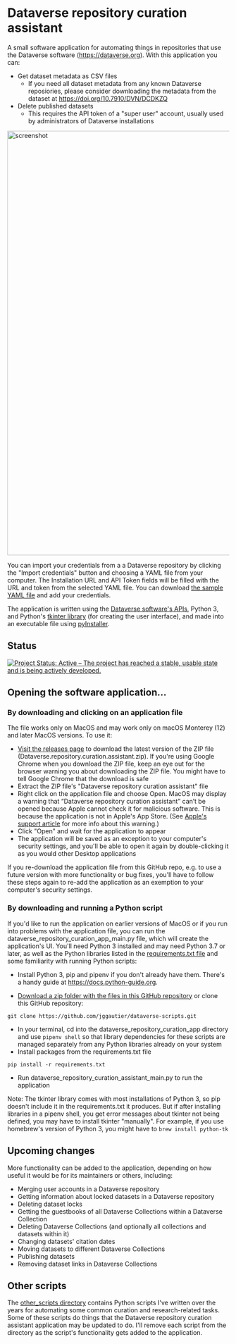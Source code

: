 # Dataverse repository curation assistant
A small software application for automating things in repositories that use the Dataverse software (https://dataverse.org). With this application you can:
- Get dataset metadata as CSV files
  - If you need all dataset metadata from any known Dataverse reposiories, please consider downloading the metadata from the dataset at https://doi.org/10.7910/DVN/DCDKZQ
- Delete published datasets
  - This requires the API token of a "super user" account, usually used by administrators of Dataverse installations

<img width="964" alt="screenshot" src="https://user-images.githubusercontent.com/18374574/177402806-48d258bc-9fb0-4f8b-a8a2-e48a2d00f307.png">

You can import your credentials from a a Dataverse repository by clicking the "Import credentials" button and choosing a YAML file from your computer. The Installation URL and API Token fields will be filled with the URL and token from the selected YAML file. You can download [the sample YAML file](https://github.com/jggautier/dataverse-scripts/blob/main/dataverse_repository_curation_assistant/credentials.yaml) and add your credentials.

The application is written using the [Dataverse software's APIs](https://guides.dataverse.org/en/5.10/api/index.html), Python 3, and Python's [tkinter library](https://docs.python.org/3/library/tkinter.html) (for creating the user interface), and made into an executable file using [pyInstaller](https://pyinstaller.readthedocs.io/).

## Status
[![Project Status: Active – The project has reached a stable, usable state and is being actively developed.](https://www.repostatus.org/badges/latest/active.svg)](https://www.repostatus.org/#active)

## Opening the software application...
### By downloading and clicking on an application file
The file works only on MacOS and may work only on macOS Monterey (12) and later MacOS versions. To use it:
* [Visit the releases page](https://github.com/jggautier/dataverse-scripts/releases) to download the latest version of the ZIP file (Dataverse.repository.curation.assistant.zip). If you're using Google Chrome when you download the ZIP file, keep an eye out for the browser warning you about downloading the ZIP file. You might have to tell Google Chrome that the download is safe
* Extract the ZIP file's "Dataverse repository curation assistant" file
* Right click on the application file and choose Open. MacOS may display a warning that “Dataverse repository curation assistant” can’t be opened because Apple cannot check it for malicious software. This is because the application is not in Apple's App Store. (See [Apple's support article](https://support.apple.com/guide/mac-help/apple-cant-check-app-for-malicious-software-mchleab3a043/mac) for more info about this warning.)
* Click "Open" and wait for the application to appear
* The application will be saved as an exception to your computer's security settings, and you'll be able to open it again by double-clicking it as you would other Desktop applications

If you re-download the application file from this GitHub repo, e.g. to use a future version with more functionality or bug fixes, you'll have to follow these steps again to re-add the application as an exemption to your computer's security settings.

### By downloading and running a Python script
If you'd like to run the application on earlier versions of MacOS or if you run into problems with the application file, you can run the dataverse_repository_curation_app_main.py file, which will create the application's UI. You'll need Python 3 installed and may need Python 3.7 or later, as well as the Python libraries listed in the [requirements.txt file](https://github.com/jggautier/dataverse-scripts/blob/main/dataverse_repository_curation_assistant/requirements.txt) and some familiarity with running Python scripts:

* Install Python 3, pip and pipenv if you don't already have them. There's a handy guide at https://docs.python-guide.org.
 
 * [Download a zip folder with the files in this GitHub repository](https://github.com/jggautier/dataverse-scripts/archive/refs/heads/main.zip) or clone this GitHub repository:

```
git clone https://github.com/jggautier/dataverse-scripts.git
```

 * In your terminal, cd into the dataverse_repository_curation_app directory and use `pipenv shell` so that library dependencies for these scripts are managed separately from any Python libraries already on your system
 * Install packages from the requirements.txt file
```
pip install -r requirements.txt
```
 * Run dataverse_repository_curation_assistant_main.py to run the application

Note: The tkinter library comes with most installations of Python 3, so pip doesn't include it in the requirements.txt it produces. But if after installing libraries in a pipenv shell, you get error messages about tkinter not being defined, you may have to install tkinter "manually". For example, if you use homebrew's version of Python 3, you might have to `brew install python-tk`

## Upcoming changes

More functionality can be added to the application, depending on how useful it would be for its maintainers or others, including:
- Merging user accounts in a Dataverse repository
- Getting information about locked datasets in a Dataverse repository
- Deleting dataset locks
- Getting the guestbooks of all Dataverse Collections within a Dataverse Collection
- Deleting Dataverse Collections (and optionally all collections and datasets within it)
- Changing datasets' citation dates
- Moving datasets to different Dataverse Collections
- Publishing datasets
- Removing dataset links in Dataverse Collections

## Other scripts
The [other_scripts directory](https://github.com/jggautier/dataverse-scripts/tree/main/other_scripts) contains Python scripts I've written over the years for automating some common curation and research-related tasks. Some of these scripts do things that the Dataverse repository curation assistant application may be updated to do. I'll remove each script from the directory as the script's functionality gets added to the application.
